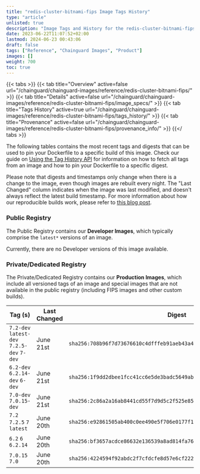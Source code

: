 ```yaml
---
title: "redis-cluster-bitnami-fips Image Tags History"
type: "article"
unlisted: true
description: "Image Tags and History for the redis-cluster-bitnami-fips Chainguard Image"
date: 2023-06-22T11:07:52+02:00
lastmod: 2024-06-23 00:43:06
draft: false
tags: ["Reference", "Chainguard Images", "Product"]
images: []
weight: 700
toc: true
---
```


{{< tabs >}}
{{< tab title="Overview" active=false url="/chainguard/chainguard-images/reference/redis-cluster-bitnami-fips/" >}}
{{< tab title="Details" active=false url="/chainguard/chainguard-images/reference/redis-cluster-bitnami-fips/image_specs/" >}}
{{< tab title="Tags History" active=true url="/chainguard/chainguard-images/reference/redis-cluster-bitnami-fips/tags_history/" >}}
{{< tab title="Provenance" active=false url="/chainguard/chainguard-images/reference/redis-cluster-bitnami-fips/provenance_info/" >}}
{{</ tabs >}}

The following tables contains the most recent tags and digests that can be used to pin your Dockerfile to a specific build of this image. Check our guide on [Using the Tag History API](/chainguard/chainguard-images/using-the-tag-history-api/) for information on how to fetch all tags from an image and how to pin your Dockerfile to a specific digest.

Please note that digests and timestamps only change when there is a change to the image, even though images are rebuilt every night. The "Last Changed" column indicates when the image was last modified, and doesn't always reflect the latest build timestamp. For more information about how our reproducible builds work, please refer to [this blog post](https://www.chainguard.dev/unchained/reproducing-chainguards-reproducible-image-builds).

### Public Registry
The Public Registry contains our **Developer Images**, which typically comprise the `latest*` versions of an image.

Currently, there are no Developer versions of this image available.

### Private/Dedicated Registry
The Private/Dedicated Registry contains our **Production Images**, which include all versioned tags of an image and special images that are not available in the public registry (including FIPS images and other custom builds).

| Tag (s)                                     | Last Changed | Digest                                                                    |
|---------------------------------------------|--------------|---------------------------------------------------------------------------|
|  `7.2-dev` `latest-dev` `7.2.5-dev` `7-dev` | June 21st    | `sha256:708b96f7d73676610c4dfffeb91aeb43a41629b04a53930a750ded64f69c0997` |
|  `6.2-dev` `6.2.14-dev` `6-dev`             | June 21st    | `sha256:1f9dd2dbee1fcc41cc6e5de3badc5649ab28d83db708c9aeb8a50ef263ecb3cf` |
|  `7.0-dev` `7.0.15-dev`                     | June 21st    | `sha256:2c86a2a16ab8441cd55f7d9d5c2f525e850ceef31858e0bd0f77295befe66b25` |
|  `7.2` `7.2.5` `7` `latest`                 | June 20th    | `sha256:e92861505ab400c0ee490e5f706e0177f1016e0917c4f20f3c085b3e8220cb16` |
|  `6.2` `6` `6.2.14`                         | June 20th    | `sha256:bf3657acdce86632e136539a8ad814fa76cce583538127f090531559531cc91c` |
|  `7.0.15` `7.0`                             | June 20th    | `sha256:4224594f92abdc2f7cfdcfe8d57e6cf2220fc9f38e494a57a35393320df1b390` |

